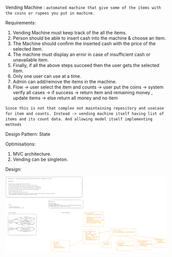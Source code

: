 

Vending Machine : ``automated machine that give some of the items with the coins or rupees you put in machine.``

Requirements:

1. Vending Machine must keep track of the all the items.
2. Person should be able to insert cash into the machine & choose an item.
3. The Machine should confirm the inserted cash with the price of the selected item.
4. The machine must display an error in case of insufficient cash or unavailable item.
5. Finally, if all the above steps succeed then the user gets the selected item.
6. Only one user can use at a time.
7. Admin can add/remove the items in the machine.
8. Flow -> user select the item and counts -> user put the coins -> system verify all cases -> if success -> return item and remaining money , update items -> else return all money and no item


``Since this is not that complex not maintaining repository and usecase for item and counts. Instead -> vending machine itself having list of items and its count data. And allowing model itself implementing methods``


Design Pattern: State


Optimisations:
1. MVC architecture.
2. Vending can be singleton.



Design:

![alt text](design.png)